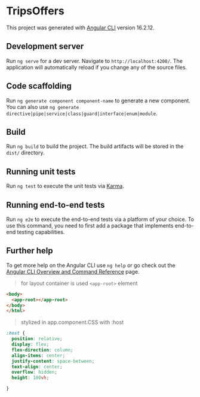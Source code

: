 # TripsOffers

This project was generated with [Angular CLI](https://github.com/angular/angular-cli) version 16.2.12.

## Development server

Run `ng serve` for a dev server. Navigate to `http://localhost:4200/`. The application will automatically reload if you change any of the source files.

## Code scaffolding

Run `ng generate component component-name` to generate a new component. You can also use `ng generate directive|pipe|service|class|guard|interface|enum|module`.

## Build

Run `ng build` to build the project. The build artifacts will be stored in the `dist/` directory.

## Running unit tests

Run `ng test` to execute the unit tests via [Karma](https://karma-runner.github.io).

## Running end-to-end tests

Run `ng e2e` to execute the end-to-end tests via a platform of your choice. To use this command, you need to first add a package that implements end-to-end testing capabilities.

## Further help

To get more help on the Angular CLI use `ng help` or go check out the [Angular CLI Overview and Command Reference](https://angular.io/cli) page.


> for layout container is used ```<app-root>``` element
```html
<body>
  <app-root></app-root>
</body>
</html>
```
> stylized in app.component.CSS with :host
```CSS
:host {
  position: relative;
  display: flex;
  flex-direction: column;
  align-items: center;
  justify-content: space-between;
  text-align: center;
  overflow: hidden;
  height: 100vh;

}
```